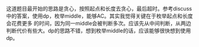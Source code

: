 这道题目最开始的思路是贪心，按照起点和长度去贪心，最后超时。参考discuss中的答案，使用dp，枚举middle，能够AC。其实我觉得关键在于枚举起点和长度会花费更多
的时间，因为同一middle会被判断多次。应该先从中间判断，从两边判断代价有些大。dp的思路不错，想到枚举middle的话，应该能够很快想到使用dp。
